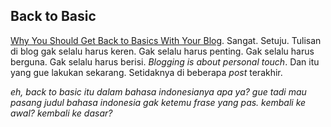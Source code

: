 ## Back to Basic

[Why You Should Get Back to Basics
With Your Blog](http://www.copyblogger.com/back-to-basics-blogging/). Sangat. Setuju. Tulisan di blog gak selalu harus keren. Gak selalu harus penting. Gak selalu harus berguna. Gak selalu harus berisi. _Blogging is about personal touch_. Dan itu yang gue lakukan sekarang. Setidaknya di beberapa _post_ terakhir.

_eh, back to basic itu dalam bahasa indonesianya apa ya? gue tadi mau pasang judul bahasa indonesia gak ketemu frase yang pas. kembali ke awal? kembali ke dasar?_

<!-- {"time": "2008-12-16 07:45:33", "title": "Back to Basic"} -->

